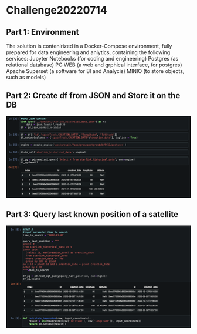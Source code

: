 # Challenge20220714

## Part 1: Environment
The solution is contenirized in a Docker-Compose environment, fully prepared for data engineering and anlytics, containing the following services:
  Jupyter Notebooks (for coding and engineering)
  Postgres (as relational database)
  PG WEB (a web and grphical interface, for postgres)
  Apache Superset (a software for BI and Analycis)
  MINIO (to store objects, such as models)

## Part 2: Create df from JSON and Store it on the DB
![alt text](https://github.com/hugoestradas/Challenge20220714/blob/main/part2.png?raw=true)

## Part 3: Query last known position of a satellite
![alt text](https://github.com/hugoestradas/Challenge20220714/blob/main/part3.png?raw=true)
